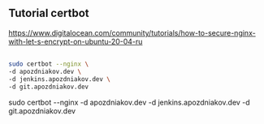 
## Tutorial certbot
https://www.digitalocean.com/community/tutorials/how-to-secure-nginx-with-let-s-encrypt-on-ubuntu-20-04-ru

## 
```bash
sudo certbot --nginx \
-d apozdniakov.dev \
-d jenkins.apozdniakov.dev \
-d git.apozdniakov.dev 
```

sudo certbot --nginx -d apozdniakov.dev  -d jenkins.apozdniakov.dev -d git.apozdniakov.dev 

